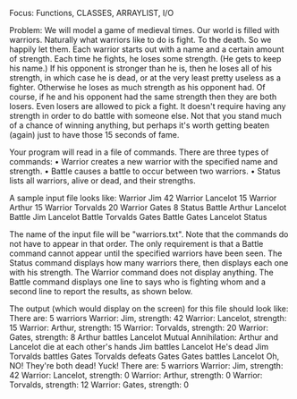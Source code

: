 Focus:
    Functions,
    CLASSES,
    ARRAYLIST,
    I/O

Problem:
We will model a game of medieval times. Our world is filled with warriors. Naturally what warriors like to do is fight. To the death.
So we happily let them. Each warrior starts out with a name and a certain amount of strength. Each time he fights, he loses some strength.
(He gets to keep his name.) If his opponent is stronger than he is, then he loses all of his strength, in which case he is dead, or at the
very least pretty useless as a fighter. Otherwise he loses as much strength as his opponent had. Of course, if he and his opponent had
the same strength then they are both losers. Even losers are allowed to pick a fight. It doesn't require having any strength in order
to do battle with someone else. Not that you stand much of a chance of winning anything, but perhaps it's worth getting beaten (again)
just to have those 15 seconds of fame.

Your program will read in a file of commands. There are three types of commands:
•	Warrior creates a new warrior with the specified name and strength.
•	Battle causes a battle to occur between two warriors.
•	Status lists all warriors, alive or dead, and their strengths.

A sample input file looks like:
Warrior Jim 42
Warrior Lancelot 15
Warrior Arthur 15
Warrior Torvalds 20
Warrior Gates 8
Status
Battle Arthur Lancelot
Battle Jim Lancelot
Battle Torvalds Gates
Battle Gates Lancelot
Status

The name of the input file will be "warriors.txt". Note that the commands do not have to appear in that order.
The only requirement is that a Battle command cannot appear until the specified warriors have been seen.
The Status command displays how many warriors there, then displays each one with his strength.
The Warrior command does not display anything. The Battle command displays one line to says who is fighting
whom and a second line to report the results, as shown below.

The output (which would display on the screen) for this file should look like:
There are: 5 warriors
Warrior: Jim, strength: 42
Warrior: Lancelot, strength: 15
Warrior: Arthur, strength: 15
Warrior: Torvalds, strength: 20
Warrior: Gates, strength: 8
Arthur battles Lancelot
Mutual Annihilation: Arthur and Lancelot die at each other's hands
Jim battles Lancelot
He's dead Jim
Torvalds battles Gates
Torvalds defeats Gates
Gates battles Lancelot
Oh, NO! They're both dead! Yuck!
There are: 5 warriors
Warrior: Jim, strength: 42
Warrior: Lancelot, strength: 0
Warrior: Arthur, strength: 0
Warrior: Torvalds, strength: 12
Warrior: Gates, strength: 0

